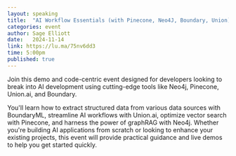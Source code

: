 ```yaml
---
layout: speaking
title:  "AI Workflow Essentials (with Pinecone, Neo4J, Boundary, Union) - Talk"
categories: event
author: Sage Elliott
date:   2024-11-14
link: https://lu.ma/75nv6dd3
time: 5:00pm
published: true
---
```

​Join this demo and code-centric event designed for developers looking to break into AI development using cutting-edge tools like Neo4j, Pinecone, Union.ai, and Boundary. 

​You'll learn how to extract structured data from various data sources with BoundaryML, streamline AI workflows with Union.ai, optimize vector search with Pinecone, and harness the power of graphRAG with Neo4j. Whether you're building AI applications from scratch or looking to enhance your existing projects, this event will provide practical guidance and live demos to help you get started quickly.